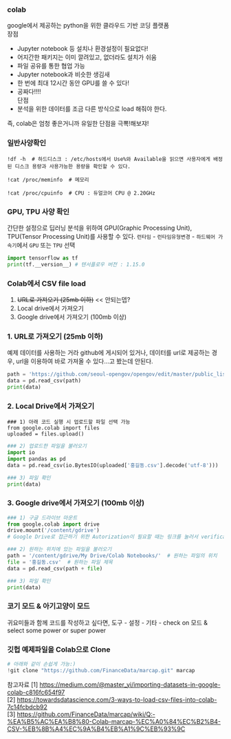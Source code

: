 ### colab
google에서 제공하는 python을 위한 클라우드 기반 코딩 플랫폼  
장점
- Jupyter notebook 등 설치나 환경설정이 필요없다!
- 어지간한 패키지는 이미 깔려있고, 없더라도 설치가 쉬움
- 파일 공유를 통한 협업 가능
- Jupyter notebook과 비슷한 생김새
- 한 번에 최대 12시간 동안 GPU를 쓸 수 있다!
- 공짜다!!!!  
단점
- 분석을 위한 데이터를 조금 다른 방식으로 load 해줘야 한다.  

즉, colab은 엄청 좋은거니까 유일한 단점을 극뽁!해보쟈!


### 일반사양확인
```
!df -h  # 하드디스크 : /etc/hosts에서 Use%와 Available을 읽으면 사용자에게 배정된 디스크 용량과 사용가능한 용량을 확인할 수 있다.
```
```
!cat /proc/meminfo  # 메모리
```
```
!cat /proc/cpuinfo  # CPU : 듀얼코어 CPU @ 2.20GHz
```


### GPU, TPU 사양 확인
간단한 설정으로 딥러닝 분석을 위하여 GPU(Graphic Processing Unit), TPU(Tensor Processing Unit)를 사용할 수 있다.
`런타임` - `런타임유형변경` - `하드웨어 가속기`에서 `GPU` 또는 `TPU` 선택
```python
import tensorflow as tf
print(tf.__version__) # 텐서플로우 버전 : 1.15.0
```


### Colab에서 CSV file load
1. ~~URL로 가져오기 (25mb 이하)~~ << 안되는뎁?
2. Local drive에서 가져오기
3. Google drive에서 가져오기 (100mb 이상)

### 1. URL로 가져오기 (25mb 이하)
예제 데이터를 사용하는 거라 github에 게시되어 있거나,
데이터를 url로 제공하는 경우, url을 이용하여 바로 가져올 수 있다...고 봤는데 안된다. 
```python
path = 'https://github.com/seoul-opengov/opengov/edit/master/public_list2018/20180801_20180831_public_list.csv'
data = pd.read_csv(path)
print(data)
```
### 2. Local Drive에서 가져오기
```pyhon
### 1) 아래 코드 실행 시 업로드할 파일 선택 가능 
from google.colab import files
uploaded = files.upload()
```
```python
### 2) 업로드한 파일을 불러오기
import io
import pandas as pd
data = pd.read_csv(io.BytesIO(uploaded['홍길동.csv'].decode('utf-8')))  # 1)단계에서 선택한 파일의 이름을 지정
```
```python
### 3) 파일 확인
print(data)
```

### 3. Google drive에서 가져오기 (100mb 이상)
```python
### 1) 구글 드라이브 마운트
from google.colab import drive
drive.mount('/content/gdrive')
# Google Drive로 접근하기 위한 Autorization이 필요할 때는 링크를 눌러서 verification code 받기
```
```python
### 2) 원하는 위치에 있는 파일을 불러오기
path = '/content/gdrive/My Drive/Colab Notebooks/'  # 원하는 파일의 위치
file = '홍길동.csv'  # 원하는 파일 제목
data = pd.read_csv(path + file)
```
```python
### 3) 파일 확인
print(data)
```

### 코기 모드 & 아기고양이 모드
귀요미들과 함께 코드를 작성하고 싶다면,
도구 - 설정 - 기타 - check on 모드 & select some power or super power

### 깃헙 예제파일을 Colab으로 Clone
```python
# 아래와 같이 손쉽게 가능:)
!git clone "https://github.com/FinanceData/marcap.git" marcap
```

참고자료
[1] https://medium.com/@master_yi/importing-datasets-in-google-colab-c816fc654f97  
[2] https://towardsdatascience.com/3-ways-to-load-csv-files-into-colab-7c14fcbdcb92  
[3] https://github.com/FinanceData/marcap/wiki/Q:-%EA%B5%AC%EA%B8%80-Colab-marcap-%EC%A0%84%EC%B2%B4-CSV-%EB%8B%A4%EC%9A%B4%EB%A1%9C%EB%93%9C
